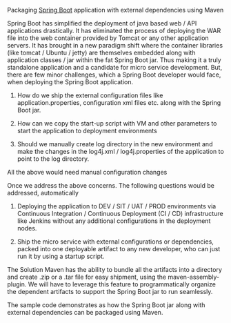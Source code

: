 Packaging [Spring Boot](https://projects.spring.io/spring-boot/) application with external dependencies using Maven

Spring Boot has simplified the deployment of java based web / API applications drastically. It has eliminated the process of deploying the WAR file into the web container provided by Tomcat or any other application servers. It has brought in a new paradigm shift where the container libraries (like tomcat / Ubuntu / jetty) are themselves embedded along with application classes / jar within the fat Spring Boot jar. Thus making it a truly standalone application and a candidate for micro service development.
But, there are few minor challenges, which a Spring Boot developer would face, when deploying the Spring Boot application.

1)	How do we ship the external configuration files like application.properties, configuration xml files etc. along with the Spring Boot jar.

2)	How can we copy the start-up script with VM and other parameters to start the application to deployment environments

3)	Should we manually create log directory in the new environment and make the changes in the log4j.xml / log4j.properties of the application to point to the log directory.

All the above would need manual configuration changes

Once we address the above concerns. The following questions would be addressed, automatically

1)	Deploying the application to DEV / SIT / UAT / PROD environments via Continuous Integration / Continuous Deployment (CI / CD) infrastructure like Jenkins without any additional configurations in the deployment nodes.

2)	Ship the micro service with external configurations or dependencies, packed into one deployable artifact to any new developer, who can just run it by using a startup script.

The Solution
Maven has the ability to bundle all the artifacts into a directory and create .zip or a .tar file for easy shipment, using the maven-assembly-plugin. We will have to leverage this feature to programmatically organize the dependent artifacts to support the Spring Boot jar to run seamlessly.

The sample code demonstrates as how the Spring Boot jar along with external dependencies can be packaged using Maven.
